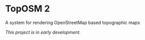 # TopOSM 2 #

A system for rendering OpenStreetMap based topographic maps


*This project is in early development.*
